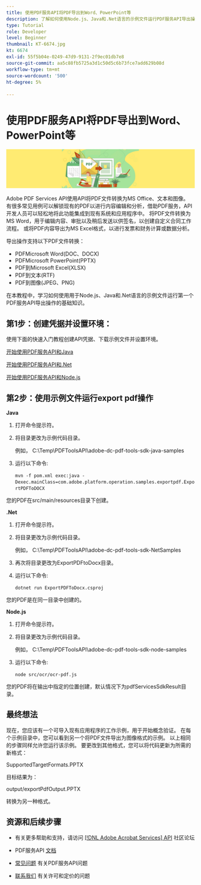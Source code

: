 ```yaml
---
title: 使用PDF服务API将PDF导出到Word、PowerPoint等
description: 了解如何使用Node.js、Java和.Net语言的示例文件运行PDF服务API导出操作
type: Tutorial
role: Developer
level: Beginner
thumbnail: KT-6674.jpg
kt: 6674
exl-id: 55f5b04e-0249-47d9-9131-2f9ec01db7e8
source-git-commit: aa5c88fb5725a3d1c50d5c6b73fce7add629b08d
workflow-type: tm+mt
source-wordcount: '500'
ht-degree: 5%

---
```


# 使用PDF服务API将PDF导出到Word、PowerPoint等

![创建PDF英雄图像](assets/ExportPDF_hero.jpg)

Adobe PDF Services API使用API将PDF文件转换为MS Office、文本和图像。 有很多常见用例可以解锁现有的PDF以进行内容编辑和分析，借助PDF服务，API开发人员可以轻松地将此功能集成到现有系统和应用程序中。 将PDF文件转换为MS Word，用于编辑内容、审批以及稍后发送以供签名，以创建自定义合同工作流程。 或将PDF内容导出为MS Excel格式，以进行发票和财务计算或数据分析。

导出操作支持以下PDF文件转换：

* PDFMicrosoft Word(DOC、DOCX)
* PDFMicrosoft PowerPoint(PPTX)
* PDF到Microsoft Excel(XLSX)
* PDF到文本(RTF)
* PDF到图像(JPEG、PNG)

在本教程中，学习如何使用用于Node.js、Java和.Net语言的示例文件运行第一个PDF服务API导出操作的基础知识。

## 第1步：创建凭据并设置环境：

使用下面的快速入门教程创建API凭据、下载示例文件并设置环境。

[开始使用PDF服务API和Java](gettingstartedjava.md)

[开始使用PDF服务API和.Net](gettingstartednet.md)

[开始使用PDF服务API和Node.js](createpdffromhtml.md)

## 第2步：使用示例文件运行export pdf操作

**Java**

1. 打开命令提示符。

1. 将目录更改为示例代码目录。

   例如， C:\Temp\PDFToolsAPI\adobe-dc-pdf-tools-sdk-java-samples

1. 运行以下命令:

   `mvn -f pom.xml exec:java -Dexec.mainClass=com.adobe.platform.operation.samples.exportpdf.ExportPDFToDOCX`

您的PDF在src/main/resources目录下创建。

**.Net**

1. 打开命令提示符。

1. 将目录更改为示例代码目录。

   例如， C:\Temp\PDFToolsAPI\adobe-dc-pdf-tools-sdk-NetSamples

1. 再次将目录更改为ExportPDFtoDocx目录。

1. 运行以下命令:

   `dotnet run ExportPDFToDocx.csproj`

您的PDF是在同一目录中创建的。

**Node.js**

1. 打开命令提示符。

1. 将目录更改为示例代码目录。

   例如， C:\Temp\PDFToolsAPI\adobe-dc-pdf-tools-sdk-node-samples

1. 运行以下命令:

   `node src/ocr/ocr-pdf.js`

您的PDF将在输出中指定的位置创建，默认情况下为pdfServicesSdkResult目录。

## 最终想法

现在，您应该有一个可导入现有应用程序的工作示例，用于开始概念验证。 在每个示例目录中，您可以看到另一个将PDF文件导出为图像格式的示例。 以上相同的步骤同样允许您运行该示例。 要更改到其他格式，您可以将代码更新为所需的新格式：

SupportedTargetFormats.PPTX

目标结果为：

output/exportPdfOutput.PPTX

转换为另一种格式。

## 资源和后续步骤

* 有关更多帮助和支持，请访问 [[!DNL Adobe Acrobat Services] API](https://community.adobe.com/t5/document-cloud-sdk/bd-p/Document-Cloud-SDK?page=1&amp;sort=latest_replies&amp;filter=all) 社区论坛

* PDF服务API [文档](https://www.adobe.com/go/pdftoolsapi_doc)

* [常见问题](https://community.adobe.com/t5/document-cloud-sdk/faq-for-document-services-pdf-tools-api/m-p/10726197) 有关PDF服务API问题

* [联系我们](https://www.adobe.com/go/pdftoolsapi_requestform) 有关许可和定价的问题
